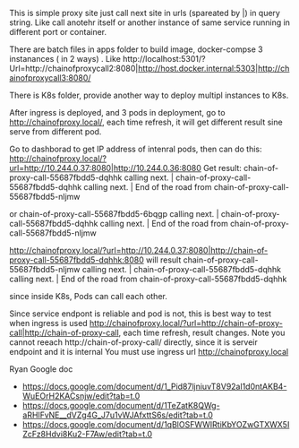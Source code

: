 This is simple proxy site just call next site in urls (spareated by |) in query string. Like call anotehr itself or another instance of same service running in different port or container.

There are batch files in apps folder to build image, docker-compse 3 instanances ( in 2 ways) . Like
http://localhost:5301/?Url=http://chainofproxycall2:8080|http://host.docker.internal:5303|http://chainofproxycall3:8080/


There is K8s folder, provide another way to deploy multipl instances to K8s.

After ingress is deployed, and 3 pods in deployment, go to  http://chainofproxy.local/, each time refresh, it will get different result sine serve from different pod.

Go to dashborad to get IP address of intenral pods, then can do this:
http://chainofproxy.local/?url=http://10.244.0.37:8080|http://10.244.0.36:8080  Get result:
 chain-of-proxy-call-55687fbdd5-dqhhk calling next. |  chain-of-proxy-call-55687fbdd5-dqhhk calling next. | End of the road from chain-of-proxy-call-55687fbdd5-nljmw

or 
   chain-of-proxy-call-55687fbdd5-6bqgp calling next. |  chain-of-proxy-call-55687fbdd5-dqhhk calling next. | End of the road from chain-of-proxy-call-55687fbdd5-nljmw


http://chainofproxy.local/?url=http://10.244.0.37:8080|http://chain-of-proxy-call-55687fbdd5-dqhhk:8080 will result 
 chain-of-proxy-call-55687fbdd5-nljmw calling next. |  chain-of-proxy-call-55687fbdd5-dqhhk calling next. | End of the road from chain-of-proxy-call-55687fbdd5-dqhhk

 since inside K8s, Pods can call each other.


 Since service endpont is reliable and pod is not, this is best way to test when ingress is used
 http://chainofproxy.local/?url=http://chain-of-proxy-call|http://chain-of-proxy-call, each time refresh, result changes.
 Note you cannot reeach http://chain-of-proxy-call/ directly, since it is serveir endpoint and it is internal
 You must use ingress url http://chainofproxy.local

Ryan Google doc
 - https://docs.google.com/document/d/1_Pid87ljniuvT8V92al1d0ntAKB4-WuEOrH2KACsnjw/edit?tab=t.0
 - https://docs.google.com/document/d/1TeZatK8QWg-aRHIFvNE__dVZg4G_J7u1vWJAfxttS6s/edit?tab=t.0
 - https://docs.google.com/document/d/1qBlOSFWWIRtiKbYOZwGTXWX5IZcFz8Hdvi8Ku2-F7Aw/edit?tab=t.0